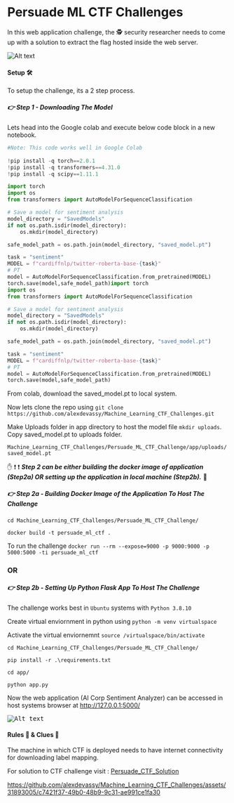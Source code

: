 # Persuade ML CTF Challenges

In this web application challenge, the :detective: security researcher needs to come up with a solution to extract the flag hosted inside the web server. 

![Alt text](Images/Banner.PNG?raw=true "Banner")

#### Setup :hammer_and_wrench:

To setup the challenge, its a 2 step process. 

##### :point_right: Step 1 - Downloading The Model

Lets head into the Google colab and execute below code block in a new notebook.

```python
#Note: This code works well in Google Colab
  
!pip install -q torch==2.0.1
!pip install -q transformers==4.31.0
!pip install -q scipy==1.11.1

import torch
import os
from transformers import AutoModelForSequenceClassification

# Save a model for sentiment analysis
model_directory = "SavedModels"
if not os.path.isdir(model_directory):
    os.mkdir(model_directory)

safe_model_path = os.path.join(model_directory, "saved_model.pt")

task = "sentiment"
MODEL = f"cardiffnlp/twitter-roberta-base-{task}"
# PT
model = AutoModelForSequenceClassification.from_pretrained(MODEL)
torch.save(model,safe_model_path)import torch
import os
from transformers import AutoModelForSequenceClassification

# Save a model for sentiment analysis
model_directory = "SavedModels"
if not os.path.isdir(model_directory):
    os.mkdir(model_directory)

safe_model_path = os.path.join(model_directory, "saved_model.pt")

task = "sentiment"
MODEL = f"cardiffnlp/twitter-roberta-base-{task}"
# PT
model = AutoModelForSequenceClassification.from_pretrained(MODEL)
torch.save(model,safe_model_path)
```
From colab, download the saved_model.pt to local system.

Now lets clone the repo using `git clone https://github.com/alexdevassy/Machine_Learning_CTF_Challenges.git`

Make Uploads folder in app directory to host the model file `mkdir uploads`. Copy saved_model.pt to uploads folder. 

`Machine_Learning_CTF_Challenges/Persuade_ML_CTF_Challenge/app/uploads/saved_model.pt`

:hand: :exclamation: :exclamation: ***Step 2 can be either building the docker image of application (Step2a) OR setting up the application in local machine (Step2b).*** :no_entry_sign:

##### :point_right: Step 2a - Building Docker Image of the Application To Host The Challenge

`cd Machine_Learning_CTF_Challenges/Persuade_ML_CTF_Challenge/`

`docker build -t persuade_ml_ctf .`

To run the challenge `docker run --rm --expose=9000 -p 9000:9000 -p 5000:5000 -ti persuade_ml_ctf`

### OR

##### :point_right: Step 2b - Setting Up Python Flask App To Host The Challenge

The challenge works best in `Ubuntu` systems with `Python 3.8.10`

Create virtual enviornment in python using `python -m venv virtualspace`

Activate the virtual enviornemnt `source /virtualspace/bin/activate`

`cd Machine_Learning_CTF_Challenges/Persuade_ML_CTF_Challenge/`

`pip install -r .\requirements.txt`

`cd app/`

`python app.py`

Now the web application (AI Corp Sentiment Analyzer) can be accessed in host systems browser at http://127.0.0.1:5000/

<kbd>![Alt text](Images/Web_App.PNG?raw=true "Web_app")</kbd>

#### Rules :triangular_ruler: & Clues :monocle_face:
The machine in which CTF is deployed needs to have internet connectivity for downloading label mapping. 

For solution to CTF challenge visit : [Persuade_CTF_Solution](Solution/)

https://github.com/alexdevassy/Machine_Learning_CTF_Challenges/assets/31893005/c7421f37-49b0-48b9-9c31-ae991ce1fa30
